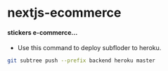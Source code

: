 # nextjs-ecommerce

#### stickers e-commerce...

- Use this command to deploy subfloder to heroku.

```sh
git subtree push --prefix backend heroku master
```